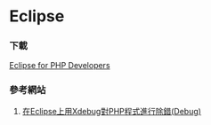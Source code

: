 # Eclipse
### 下載
[Eclipse for PHP Developers](http://www.eclipse.org/downloads/packages/eclipse-php-developers/marsr)

### 參考網站
1. [在Eclipse上用Xdebug對PHP程式進行除錯(Debug)](http://blog.xuite.net/ahdaa/blog1/42927649)